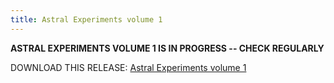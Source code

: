 ```yaml
---
title: Astral Experiments volume 1
---
```

**ASTRAL EXPERIMENTS VOLUME 1 IS IN PROGRESS -- CHECK REGULARLY**

DOWNLOAD THIS RELEASE: [Astral Experiments volume 1](https://nanao.moe/astralexperimentsvol1)
